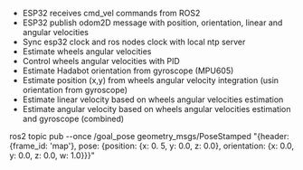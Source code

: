 

* ESP32 receives cmd_vel commands from ROS2
* ESP32 publish odom2D message with position, orientation, linear and angular velocities
* Sync esp32 clock and ros nodes clock with local ntp server 
* Estimate wheels angular velocities
* Control wheels angular velocities with PID
* Estimate Hadabot orientation from gyroscope (MPU605)
* Estimate position (x,y) from wheels angular velocity integration (usin orientation from gyroscope)
* Estimate linear velocity based on wheels angular velocities estimation
* Estimate angular velocity based on wheels angular velocities estimation  and gyroscope (combined)

ros2 topic pub --once /goal_pose geometry_msgs/PoseStamped "{header: {frame_id: 'map'}, pose: {position: {x: 0.
5, y: 0.0, z: 0.0}, orientation: {x: 0.0, y: 0.0, z: 0.0, w: 1.0}}}"